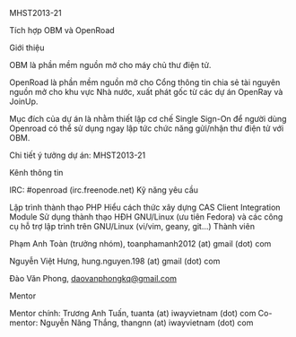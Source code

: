 MHST2013-21

Tích hợp OBM và OpenRoad

Giới thiệu

OBM là phần mềm nguồn mở cho máy chủ thư điện tử.

OpenRoad là phần mềm nguồn mở cho Cổng thông tin chia sẻ tài nguyên nguồn mở cho khu vực Nhà nước, xuất phát gốc từ các dự án OpenRay và JoinUp.

Mục đích của dự án là nhằm thiết lập cơ chế Single Sign-On để người dùng Openroad có thể sử dụng ngay lập tức chức năng gửi/nhận thư điện tử với OBM.

Chi tiết ý tưởng dự án: MHST2013-21

Kênh thông tin

IRC: #openroad (irc.freenode.net)
Kỹ năng yêu cầu

Lập trình thành thạo PHP
Hiểu cách thức xây dựng CAS Client Integration Module
Sử dụng thành thạo HĐH GNU/Linux (ưu tiên Fedora) và các công cụ hỗ trợ lập trình trên GNU/Linux (vi/vim, geany, git...)
Thành viên

Phạm Anh Toàn (trưởng nhóm), toanphamanh2012 (at) gmail (dot) com

Nguyễn Việt Hưng, hung.nguyen.198 (at) gmail (dot) com

Đào Văn Phong, daovanphongkq@gmail.com

Mentor

Mentor chính: Trương Anh Tuấn, tuanta (at) iwayvietnam (dot) com
Co-mentor: Nguyễn Năng Thắng, thangnn (at) iwayvietnam (dot) com

